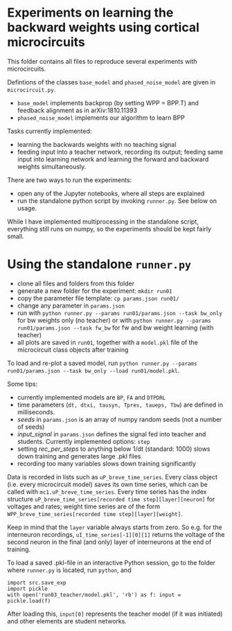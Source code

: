 # Experiments on learning the backward weights using cortical microcircuits

This folder contains all files to reproduce several experiments with microcircuits.

Defintions of the classes `base_model` and `phased_noise_model` are given in `microcircuit.py`.
- `base_model` implements backprop (by setting WPP = BPP.T) and feedback alignment as in arXiv:1810.11393
- `phased_noise_model` implements our algorithm to learn BPP

Tasks currently implemented:
- learning the backwards weights with no teaching signal
- feeding input into a teacher network, recording its output; feeding same input into learning network and learning the forward and backward weights simultaneously.

There are two ways to run the experiments:
- open any of the Jupyter notebooks, where all steps are explained
- run the standalone python script by invoking `runner.py`. See below on usage.

While I have implemented multiprocessing in the standalone script, everything still runs on numpy, so the experiments should be kept fairly small.

# Using the standalone `runner.py`

- clone all files and folders from this folder
- generate a new folder for the experiment: `mkdir run01`
- copy the parameter file template: `cp params.json run01/`
- change any parameter in `params.json`
- run with `python runner.py --params run01/params.json --task bw_only` for bw weights only (no teacher)
   or with `python runner.py --params run01/params.json --task fw_bw` for fw and bw weight learning (with teacher)
- all plots are saved in `run01`, together with a `model.pkl` file of the microcircuit class objects after training

To load and re-plot a saved model, run `python runner.py --params run01/params.json --task bw_only --load run01/model.pkl`.

Some tips:
- currently implemented models are `BP`, `FA` and `DTPDRL`
- time parameters (`dt, dtxi, tausyn, Tpres, taueps, Tbw`) are defined in milliseconds.
- *seeds* in `params.json` is an array of numpy random seeds (not a number of seeds)
- *input_signal* in `params.json` defines the signal fed into teacher and students. Currently implemented options: `step`
- setting *rec_per_steps* to anything below 1/dt (standard: 1000) slows down training and generates large .pkl files
- recording too many variables slows down training significantly

Data is recorded in lists such as `uP_breve_time_series`. Every class object (i.e. every microcircuit model) saves its own time series, which can be called with `mc1.uP_breve_time_series`. Every time series has the index structure `uP_breve_time_series[recorded time step][layer][neuron]` for voltages and rates; weight time series are of the form `WPP_breve_time_series[recorded time step][layer][weight]`.

Keep in mind that the `layer` variable always starts from zero. So e.g. for the interneuron recordings, `uI_time_series[-1][0][1]` returns the voltage of the second neuron in the final (and only) layer of interneurons at the end of training.

To load a saved .pkl-file in an interactive Python session, go to the folder where `runner.py` is located, run `python`, and

```
import src.save_exp
import pickle
with open('run03_teacher/model.pkl', 'rb') as f: input = pickle.load(f)
```
After loading this, `input[0]` represents the teacher model (if it was initiated) and other elements are student networks.

